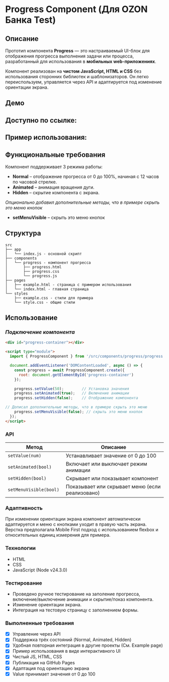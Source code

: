 #  Progress Component (Для OZON Банка Test)

## Описание

Прототип компонента **Progress** — это настраиваемый UI-блок для отображения прогресса выполнения задачи или процесса, разработанный для использования в **мобильных web-приложениях**.

Компонент реализован на **чистом JavaScript, HTML и CSS** без использования сторонних библиотек и шаблонизаторов. Он легко переиспользуем, управляется через API и адаптируется под изменение ориентации экрана.

##  Демо

Доступно по ссылке:  
- 

Пример использования:
- 

## Функциональные требования

Компонент поддерживает 3 режима работы:

- **Normal** – отображение прогресса от 0 до 100%, начиная с 12 часов по часовой стрелке.
- **Animated** – анимация вращения дуги.
- **Hidden** – скрытие компонента с экрана.

_Опционально добавил дополнительные методы, что в примере скрыть это меню кнопок_ 

- **setMenuVisible** – скрыть это меню кнопок

## Структура

```
src
├── app
│   └── index.js - основной скрипт
├── components 
│   └── progress - компонент прогресса
│       ├── progress.html
│       ├── progress.css
│       └── progress.js
├── pages 
│   ├── example.html - страница с примером использования
│   └── index.html - главная страница
└── styles
    ├── example.css - стили для примера
    └── style.css - общие стили
```


## Использование

### _Подключение компонента_

```html
<div id="progress-container"></div>

<script type="module">
  import { ProgressComponent } from '/src/components/progress/progress.js';

  document.addEventListener('DOMContentLoaded', async () => {
    const progress = await ProgressComponent.create({
      root: document.getElementById('progress-container')
    });

    progress.setValue(50);        // Установка значения
    progress.setAnimated(true);   // Включение анимации
    progress.setHidden(false);    // Отображение компонента

// Дописал дополнительные методы, что в примере скрыть это меню
    progress.setMenuVisible(false); // скрыть это меню кнопок
  });
</script>

```

### API

| Метод | Описание |
|--------|----------|
| `setValue(num)` | Устанавливает значение от 0 до 100   | 
| `setAnimated(bool)`  | Включает или выключает режим анимации   |
| `setHidden(bool) ` | Скрывает или показывает компонент   |
| `setMenuVisible(bool) ` | Показывает или скрывает меню (если реализовано)   |

### Адаптивность

При изменении ориентации экрана компонент автоматически адаптируется и меню с кнопками уходит в правую часть экрана.
Верстка предполагала Mobile First подход с использованием flexbox и относительных единиц измерения для примера. 

### Технологии

- HTML
- CSS 
- JavaScript (Node v24.3.0) 

### Тестирование 

- Проведено ручное тестирование на заполение прогресса, включение/выключение анимации и скрытие/показ компонента.
- Изменение ориентации экрана.
- Интеграция на тестовую страницу с заполнением формы.

### Выполненные требования

- [x] Управление через API
- [x] Поддержка трёх состояний (Normal, Animated, Hidden)
- [x] Удобная повторная интеграция в другие проекты (См. Example page)
- [x] Пример использования в виде интерактивного UI 
- [x] Чистый JS, HTML, CSS
- [x] Публикация на GitHub Pages
- [x] Адаптация под ориентацию экрана
- [x] Value принимает значения от 0 до 100
